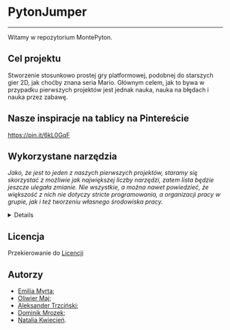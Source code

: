 # PytonJumper
------------------------------------------------
Witamy w repozytorium MontePyton.

## Cel projektu
Stworzenie stosunkowo prostej gry platformowej, podobnej do starszych gier 2D, jak choćby znana seria Mario. Głównym celem, jak to bywa w przypadku pierwszych projektów jest jednak nauka, nauka na błędach i nauka przez zabawę. 

## Nasze inspiracje na tablicy na Pintereście
https://pin.it/6kL0GqF

## Wykorzystane narzędzia
*Jako, że jest to jeden z naszych pierwszych projektów, staramy się skorzystać z możliwie jak największej liczby narzędzi, zatem lista będzie jeszcze ulegała zmianie. Nie wszystkie, a można nawet powiedzieć, że większość z nich nie dotyczy stricte programowania, a organizacji pracy w grupie, jak i też tworzeniu własnego środowiska pracy.*

<details>
  
- GitHub
- Overleaf
- Google Drive, Google Meets i inne narzędzia Google;
- Trello
- Discord

</details>

## Licencja
Przekierowanie do [Licencji](https://github.com/AGH-Narzedzia-Informatyczne-2022-2023/MontePyton/blob/main/LICENSE)

## Autorzy
- [Emilia Myrta](https://github.com/emiliamyr);
- [Oliwier Maj](https://github.com/majoliwier);
- [Aleksander Trzciński](https://github.com/sgrcn17);
- [Dominik Mrozek](https://github.com/DominikMrozek);
- [Natalia Kwiecień](https://github.com/nkwiecienn).

